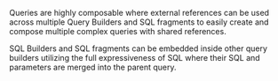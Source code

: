 Queries are highly composable where external references can be used across multiple Query Builders and SQL fragments
to easily create and compose multiple complex queries with shared references.

SQL Builders and SQL fragments can be embedded inside other query builders utilizing the full expressiveness of SQL
where their SQL and parameters are merged into the parent query.

<live-preview src="/mjs/composable.mjs"></live-preview>
